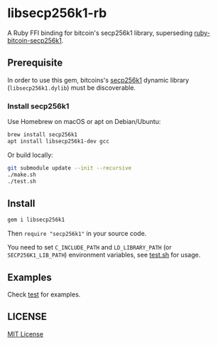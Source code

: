 # libsecp256k1-rb

A Ruby FFI binding for bitcoin's secp256k1 library, superseding [ruby-bitcoin-secp256k1](https://github.com/cryptape/ruby-bitcoin-secp256k1).

## Prerequisite

In order to use this gem, bitcoins's [secp256k1](https://github.com/bitcoin-core/secp256k1) dynamic library (`libsecp256k1.dylib`) must be discoverable.

### Install secp256k1

Use Homebrew on macOS or apt on Debian/Ubuntu:

```bash
brew install secp256k1
apt install libsecp256k1-dev gcc
```

Or build locally:

```bash
git submodule update --init --recursive
./make.sh
./test.sh
```

## Install

```bash
gem i libsecp256k1
```

Then `require "secp256k1"` in your source code.

You need to set `C_INCLUDE_PATH` and `LD_LIBRARY_PATH` (or `SECP256K1_LIB_PATH`) environment variables, see [test.sh](./test.sh) for usage.

## Examples

Check [test](./tests/) for examples.

## LICENSE

[MIT License](./LICENSE)
